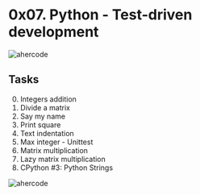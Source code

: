 # 0x07. Python - Test-driven development

![ahercode](https://s3.amazonaws.com/intranet-projects-files/holbertonschool-higher-level_programming+/246/giphy-4.gif)

## Tasks

0. Integers addition
1. Divide a matrix
2. Say my name
3. Print square
4. Text indentation
5. Max integer - Unittest
6. Matrix multiplication
7. Lazy matrix multiplication
8. CPython #3: Python Strings

![ahercode](https://s3.amazonaws.com/alx-intranet.hbtn.io/uploads/medias/2020/9/2c4f2b92514745519f833afdf5bc5f3eaff8c6ca.gif?X-Amz-Algorithm=AWS4-HMAC-SHA256&X-Amz-Credential=AKIARDDGGGOUSBVO6H7D%2F20220627%2Fus-east-1%2Fs3%2Faws4_request&X-Amz-Date=20220627T223446Z&X-Amz-Expires=86400&X-Amz-SignedHeaders=host&X-Amz-Signature=6b5cb0f70d5bea8ff421cd2595af58b4ae7a095a59b9c9cde4738d5f94f89fb0)

